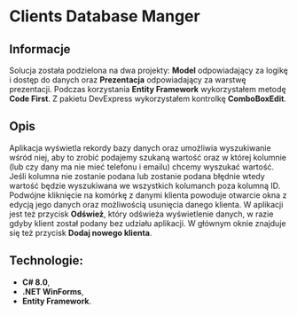 # Clients Database Manger

## Informacje
Solucja została podzielona na dwa projekty: **Model** odpowiadający za logikę i dostęp do danych oraz **Prezentacja** odpowiadający za warstwę prezentacji.
Podczas korzystania **Entity Framework** wykorzystałem metodę **Code First**. Z pakietu DevExpress wykorzystałem kontrolkę **ComboBoxEdit**.

## Opis
Aplikacja wyświetla rekordy bazy danych oraz umożliwia wyszukiwanie wśród niej, aby to zrobić podajemy szukaną wartość oraz w której kolumnie 
(lub czy dany ma nie mieć telefonu i emailu) chcemy wyszukać wartość. Jeśli kolumna nie zostanie podana lub zostanie podana błędnie wtedy wartość będzie wyszukiwana
we wszystkich kolumanch poza kolumną ID. Podwójne kliknięcie na komórkę z danymi klienta powoduje otwarcie okna z edycją jego danych oraz możliwością usunięcia danego klienta.
W aplikacji jest też przycisk **Odśwież**, który odświeża wyświetlenie danych, w razie gdyby klient został podany bez udziału aplikacji. 
W głównym oknie znajduje się też przycisk **Dodaj nowego klienta**.

## Technologie:
* **C# 8.0**,
* **.NET WinForms**,
* **Entity Framework**.
